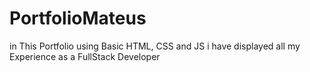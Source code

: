 # PortfolioMateus
in This Portfolio using Basic HTML, CSS and JS i have displayed all my Experience as a FullStack Developer
